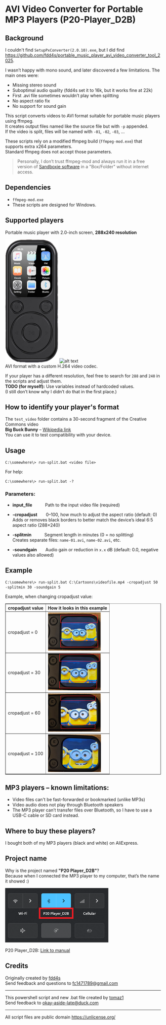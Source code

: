# AVI Video Converter for Portable MP3 Players (P20-Player_D2B)

## Background

I couldn't find `SetupPxConverter(2.0.10).exe`, but I did find  
https://github.com/fdd4s/portable_music_player_avi_video_converter_tool_2025.

I wasn’t happy with mono sound, and later discovered a few limitations. The main ones were:  
- Missing stereo sound  
- Suboptimal audio quality (fdd4s set it to 16k, but it works fine at 22k)  
- First .avi file sometimes wouldn’t play when splitting  
- No aspect ratio fix  
- No support for sound gain  

This script converts videos to AVI format suitable for portable music players using ffmpeg.  
It creates output files named like the source file but with `-p` appended.  
If the video is split, files will be named with `-01`, `-02`, `-03`, ...

These scripts rely on a modified ffmpeg build (`ffmpeg-mod.exe`) that supports extra x264 parameters.  
Standard ffmpeg does not accept those parameters.

> Personally, I don’t trust ffmpeg-mod and always run it in a free version of [Sandboxie software](https://sandboxie-plus.com/) in a "Box/Folder" without internet access.

## Dependencies

- `ffmpeg-mod.exe`  
- These scripts are designed for Windows.

## Supported players
 
Portable music player with 2.0-inch screen, **288x240 resolution**

![alt text](players_pics/mp3-player-crn.png)
![alt text](players_pics/mp3-player-bel.png)  
AVI format with a custom H.264 video codec.

If your player has a different resolution, feel free to search for `288` and `240` in the scripts and adjust them.  
**TODO (for myself):** Use variables instead of hardcoded values.  
(I still don’t know why I didn’t do that in the first place.)

## How to identify your player's format

The `test_video` folder contains a 30-second fragment of the Creative Commons video  
**Big Buck Bunny** – [Wikipedia link](https://en.wikipedia.org/wiki/Big_Buck_Bunny)  
You can use it to test compatibility with your device.

## Usage

    C:\somewhere\> run-split.bat <video file>

For help:  

    C:\somewhere\> run-split.bat -?

### Parameters:

- **input_file**   Path to the input video file (required)

- **-cropadjust**  0–100, how much to adjust the aspect ratio (default: 0)  
  Adds or removes black borders to better match the device’s ideal 6:5 aspect ratio (288×240)

- **-splitmin**   Segment length in minutes (0 = no splitting)  
  Creates separate files: `name-01.avi`, `name-02.avi`, etc.

- **-soundgain**  Audio gain or reduction in `x.x` dB (default: 0.0, negative values also allowed)

## Example

    C:\somewhere\> run-split.bat C:\Cartoons\videofile.mp4 -cropadjust 50 -splitmin 30 -soundgain 5

Example, when changing cropadjust value:

<table border="1">
  <tr>
    <th>cropadjust value</th>
    <th>How it looks in this example</th>
  </tr>
  <tr>
    <td>cropadjust = 0</td>
    <td><img src="players_pics/cropadjust0.png"></td>
  </tr>
  <tr>
    <td>cropadjust = 30</td>
    <td><img src="players_pics/cropadjust30.png"></td>
  </tr>
  <tr>
    <td>cropadjust = 60</td>
    <td><img src="players_pics/cropadjust60.png"></td>
  </tr>
  <tr>
    <td>cropadjust = 100</td>
    <td><img src="players_pics/cropadjust100.png"></td>
  </tr>
</table>


## MP3 players – known limitations:

- Video files can't be fast-forwarded or bookmarked (unlike MP3s)
- Video audio does not play through Bluetooth speakers
- The MP3 player can’t transfer files over Bluetooth, so I have to use a USB-C cable or SD card instead.

## Where to buy these players?

I bought both of my MP3 players (black and white) on AliExpress.

## Project name

Why is the project named **"P20 Player_D2B"**?  
Because when I connected the MP3 player to my computer, that’s the name it showed :)

![P20 Player_D2B](<players_pics/P20 Player_D2B.png>)

P20 Player_D2B: [Link to manual](manual/P20-Player_D2B-manual-onlineOCR.pdf)

## Credits

Originally created by [fdd4s](https://github.com/fdd4s/)  
Send feedback and questions to fc1471789@gmail.com  

---

This powershell script and new .bat file created by [tomaz1](https://github.com/tomaz1/)  
Send feedback to okay-aside-late@duck.com

---
All script files are public domain https://unlicense.org/
